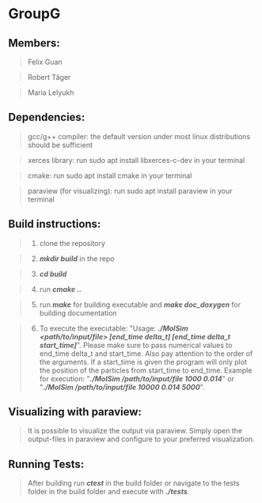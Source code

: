 # GroupG

## Members:

>Felix Guan

>Robert Täger

>Maria Lelyukh


## Dependencies: 

>gcc/g++ compiler: the default version under most linux distributions should be sufficient

>xerces library: run sudo apt install libxerces-c-dev in your terminal
    
>cmake: run sudo apt install cmake in your terminal

>paraview (for visualizing): run sudo apt install paraview in your terminal

## Build instructions:

>1. clone the repository

>2. ***mkdir build*** in the repo

>3. ***cd build***

>4. run ***cmake ..***

>5. run ***make*** for building executable and ***make doc_doxygen*** for building documentation

>6. To execute the executable: "Usage: ***./MolSim <path/to/input/file> [end_time delta_t]  [end_time delta_t start_time]***". 
Please make sure to pass numerical values to end_time delta_t and start_time. Also pay attention to the order of the arguments. If a start_time is given the program will only plot the position of the particles from start_time to end_time.
Example for execution: "***./MolSim /path/to/input/file 1000 0.014***" or "***./MolSim /path/to/input/file 10000 0.014 5000***".

## Visualizing with paraview:

>It is possible to visualize the output via paraview. Simply open the output-files in paraview and configure to your preferred visualization.

## Running Tests:
    
>After building run ***ctest*** in the build folder or navigate to the tests folder in the build folder and execute with ***./tests***. 



